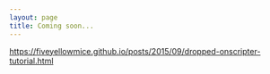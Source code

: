 ```yaml
---
layout: page
title: Coming soon...
---
```


<!--这里会写出下一期的更新时间，不过仅仅是估计，如果由于一些原因没有按时更新，并不代表我弃坑了，通常只是由于一些意外情况无法更新。

如果无法按时更新，我会 **尽量** 在这里给出原因。-->

<https://fiveyellowmice.github.io/posts/2015/09/dropped-onscripter-tutorial.html>
